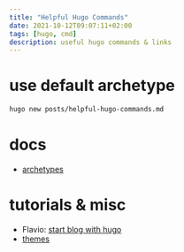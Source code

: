 ```yaml
---
title: "Helpful Hugo Commands"
date: 2021-10-12T09:07:11+02:00
tags: [hugo, cmd]
description: useful hugo commands & links
---
```



# use default archetype

```zsh
hugo new posts/helpful-hugo-commands.md
```

# docs
- [archetypes](https://gohugo.io/content-management/archetypes/)

# tutorials & misc
- Flavio: [start blog with hugo](https://flaviocopes.com/start-blog-with-hugo/)
- [themes](https://themes.gohugo.io/)